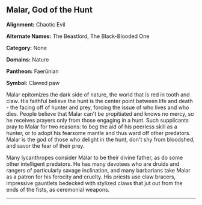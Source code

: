 ﻿## Malar, God of the Hunt

**Alignment:** Chaotic Evil

**Alternate Names:** The Beastlord, The Black-Blooded One

**Category:** None

**Domains:** Nature

**Pantheon:** Faerûnian

**Symbol:** Clawed paw

Malar epitomizes the dark side of nature, the world that is red in tooth and claw. His faithful believe the hunt is the center point between life and death - the facing off of hunter and prey, forcing the issue of who lives and who dies. People believe that Malar can't be propitiated and knows no mercy, so he receives prayers only from those engaging in a hunt. Such supplicants pray to Malar for two reasons: to beg the aid of his peerless skill as a hunter, or to adopt his fearsome mantle and thus ward off other predators. Malar is the god of those who delight in the hunt, don't shy from bloodshed, and savor the fear of their prey.

Many lycanthropes consider Malar to be their divine father, as do some other intelligent predators. He has many devotees who are druids and rangers of particularly savage inclination, and many barbarians take Malar as a patron for his ferocity and cruelty. His priests use claw bracers, impressive gauntlets bedecked with stylized claws that jut out from the ends of the fists, as ceremonial weapons.

---

